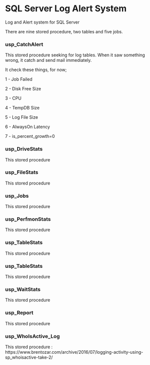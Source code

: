 # SQL Server Log Alert System
Log and Alert system for SQL Server

There are nine stored procedure, two tables and five jobs.

### usp_CatchAlert

<p>This stored procedure seeking for log tables. When it saw something wrong, it catch and send mail immediately.</p>

It check these things, for now;

1 - Job Failed

2 - Disk Free Size

3 - CPU

4 - TempDB Size

5 - Log File Size

6 - AlwaysOn Latency

7 - is_percent_growth=0


### usp_DriveStats
 
<p>This stored procedure</p>

### usp_FileStats
<p>This stored procedure</p>

### usp_Jobs
<p>This stored procedure</p>

### usp_PerfmonStats
<p>This stored procedure</p>

### usp_TableStats
<p>This stored procedure</p>

### usp_TableStats
<p>This stored procedure</p>

### usp_WaitStats
<p>This stored procedure</p>

### usp_Report
<p>This stored procedure</p>

### usp_WhoIsActive_Log
<p>This stored procedure : https://www.brentozar.com/archive/2016/07/logging-activity-using-sp_whoisactive-take-2/</p>
